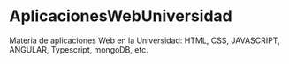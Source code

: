 # AplicacionesWebUniversidad
Materia de aplicaciones Web en la Universidad: HTML, CSS, JAVASCRIPT, ANGULAR, Typescript, mongoDB, etc.
